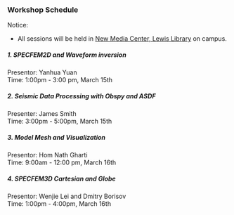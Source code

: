 ### Workshop Schedule

Notice:
  * All sessions will be held in [New Media Center, Lewis Library](http://www.princeton.edu/nmc/) on campus.

##### 1. SPECFEM2D and Waveform inversion

  Presentor: Yanhua Yuan  
  Time: 1:00pm - 3:00 pm, March 15th


##### 2. Seismic Data Processing with Obspy and ASDF

  Presenter: James Smith  
  Time: 3:00pm - 5:00pm, March 15th


##### 3. Model Mesh and Visualization

  Presentor: Hom Nath Gharti  
  Time: 9:00am - 12:00 pm, March 16th


##### 4. SPECFEM3D Cartesian and Globe
  Presentor: Wenjie Lei and Dmitry Borisov  
  Time: 1:00pm - 4:00pm, March 16th

